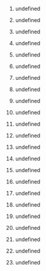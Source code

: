 1. undefined

2. undefined
3. undefined

4. undefined

5. undefined
6. undefined
7. undefined
8. undefined
9. undefined
10. undefined
11. undefined
12. undefined
13. undefined

14. undefined
15. undefined
16. undefined
17. undefined
18. undefined
19. undefined
20. undefined
21. undefined
22. undefined
23. undefined
